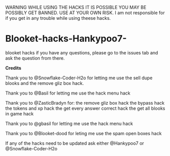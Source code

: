 WARNING WHILE USING THE HACKS IT IS POSSIBLE YOU MAY BE POSSIBLY GET BANNED. USE AT YOUR OWN RISK. 
I am not responsible for if you get in any trouble while using theese hacks.

# Blooket-hacks-Hankypoo7-

blooket hacks
if you have any questions, please go to the issues tab and ask the question from there.

**Credits**

Thank you to @Snowflake-Coder-H2o for letting me use the sell dupe blooks and the remove gliz box hack. 

Thank you to @Basil for letting me use the hack menu hack

Thank you to @ZasticBradyn for:
the remove gliz box hack
the bypass hack
the tokens and xp hack
the get every answer correct hack
the get all blooks in game hack

Thank you to @gbasil for letting me use the hack menu hack

Thank you to @Blooket-dood for leting me use the spam open boxes hack

If any of the hacks need to be updated ask either @Hankypoo7 or @Snowflake-Coder-H2o
